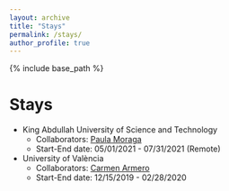 ```yaml
---
layout: archive
title: "Stays"
permalink: /stays/
author_profile: true
---
```


{% include base_path %}

Stays
======
* King Abdullah University of Science and Technology
  * Collaborators: [Paula Moraga](https://www.paulamoraga.com/)
  * Start-End date: 05/01/2021 - 07/31/2021 (Remote)
* University of València
  * Collaborators: [Carmen Armero](https://www.uv.es/armero/)
  * Start-End date: 12/15/2019 - 02/28/2020
